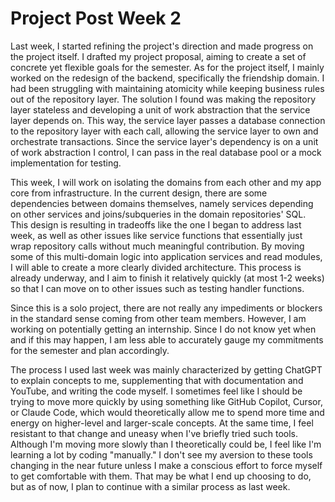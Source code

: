 # Project Post Week 2

Last week, I started refining the project's direction and made progress on the project itself. I drafted my project proposal, aiming to create a set of concrete yet flexible goals for the semester. As for the project itself, I mainly worked on the redesign of the backend, specifically the friendship domain. I had been struggling with maintaining atomicity while keeping business rules out of the repository layer. The solution I found was making the repository layer stateless and developing a unit of work abstraction that the service layer depends on. This way, the service layer passes a database connection to the repository layer with each call, allowing the service layer to own and orchestrate transactions. Since the service layer's dependency is on a unit of work abstraction I control, I can pass in the real database pool or a mock implementation for testing.

This week, I will work on isolating the domains from each other and my app core from infrastructure. In the current design, there are some dependencies between domains themselves, namely services depending on other services and joins/subqueries in the domain repositories' SQL. This design is resulting in tradeoffs like the one I began to address last week, as well as other issues like service functions that essentially just wrap repository calls without much meaningful contribution. By moving some of this multi-domain logic into application services and read modules, I will able to create a more clearly divided architecture. This process is already underway, and I aim to finish it relatively quickly (at most 1-2 weeks) so that I can move on to other issues such as testing handler functions.

Since this is a solo project, there are not really any impediments or blockers in the standard sense coming from other team members. However, I am working on potentially getting an internship. Since I do not know yet when and if this may happen, I am less able to accurately gauge my commitments for the semester and plan accordingly.

The process I used last week was mainly characterized by getting ChatGPT to explain concepts to me, supplementing that with documentation and YouTube, and writing the code myself. I sometimes feel like I should be trying to move more quickly by using something like GitHub Copilot, Cursor, or Claude Code, which would theoretically allow me to spend more time and energy on higher-level and larger-scale concepts. At the same time, I feel resistant to that change and uneasy when I've briefly tried such tools. Although I'm moving more slowly than I theoretically could be, I feel like I'm learning a lot by coding "manually." I don't see my aversion to these tools changing in the near future unless I make a conscious effort to force myself to get comfortable with them. That may be what I end up choosing to do, but as of now, I plan to continue with a similar process as last week.

